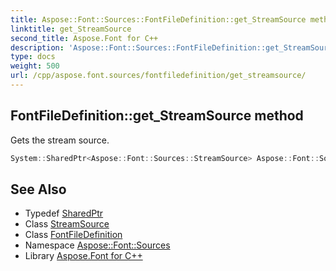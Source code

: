 ```yaml
---
title: Aspose::Font::Sources::FontFileDefinition::get_StreamSource method
linktitle: get_StreamSource
second_title: Aspose.Font for C++
description: 'Aspose::Font::Sources::FontFileDefinition::get_StreamSource method. Gets the stream source in C++.'
type: docs
weight: 500
url: /cpp/aspose.font.sources/fontfiledefinition/get_streamsource/
---
```

## FontFileDefinition::get_StreamSource method


Gets the stream source.

```cpp
System::SharedPtr<Aspose::Font::Sources::StreamSource> Aspose::Font::Sources::FontFileDefinition::get_StreamSource() const
```

## See Also

* Typedef [SharedPtr](../../../system/sharedptr/)
* Class [StreamSource](../../streamsource/)
* Class [FontFileDefinition](../)
* Namespace [Aspose::Font::Sources](../../)
* Library [Aspose.Font for C++](../../../)
